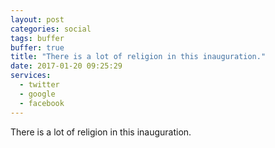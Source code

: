 ```yaml
---
layout: post
categories: social
tags: buffer
buffer: true
title: "There is a lot of religion in this inauguration."
date: 2017-01-20 09:25:29
services: 
  - twitter
  - google
  - facebook
---
```

There is a lot of religion in this inauguration. 
